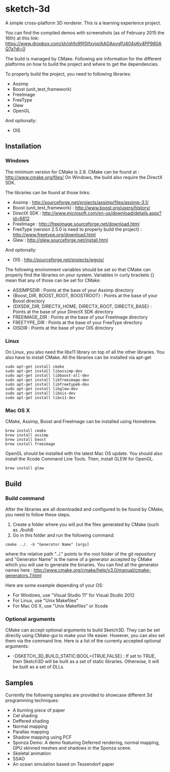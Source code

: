 # sketch-3d

A simple cross-platform 3D renderer. This is a learning experience project.

You can find the compiled demos with screenshots (as of February 2015 the 16th) at this link: https://www.dropbox.com/sh/qhfo9fjf0jfxvjq/AADApvgPJ404oKv4PP980AQ7a?dl=0

The build is managed by CMake. Following are information for the different platforms on how to build the project and where to get the dependencies.

To properly build the project, you need to following libraries:
* Assimp
* Boost (unit\_test\_framework)
* FreeImage
* FreeType
* Glew
* OpenGL

And optionally:
* OIS

## Installation
### Windows
The minimum version for CMake is 2.8. CMake can be found at : http://www.cmake.org/files/
On Windows, the build also require the DirectX SDK.

The libraries can be found at those links:
* Assimp : http://sourceforge.net/projects/assimp/files/assimp-3.1/
* Boost (unit\_test\_framework) : http://www.boost.org/users/history/
* DirectX SDK : http://www.microsoft.com/en-us/download/details.aspx?id=6812
* FreeImage : http://freeimage.sourceforge.net/download.html
* FreeType (version 2.5.0 is need to properly build the project) : http://www.freetype.org/download.html
* Glew : http://glew.sourceforge.net/install.html

And optionally:
* OIS : http://sourceforge.net/projects/wgois/

The following environment variables should be set so that CMake can properly find the libraries on your system. Variables in curly brackets {} mean that any of those can be set for CMake:
* ASSIMPSDIR : Points at the base of your Assimp directory
* {Boost_DIR, BOOST_ROOT, BOOSTROOT} : Points at the base of your Boost directory
* {DXSDK_DIR, DIRECTX_HOME, DIRECTX_ROOT, DIRECTX_BASE} : Points at the base of your DirectX SDK directory
* FREEIMAGE_DIR : Points at the base of your FreeImage directory
* FREETYPE_DIR : Points at the base of your FreeType directory
* OISDIR : Points at the base of your OIS directory

### Linux
On Linux, you also need the libx11 library on top of all the other libraries. You also have to install CMake. All the libraries can be installed via apt-get
```
sudo apt-get install cmake
sudo apt-get install libassimp-dev
sudo apt-get install libboost-all-dev
sudo apt-get install libfreeimage-dev
sudo apt-get install libfreetype6-dev
sudo apt-get install libglew-dev
sudo apt-get install libois-dev
sudo apt-get install libx11-dev
```

### Mac OS X
CMake, Assimp, Boost and FreeImage can be installed using Homebrew.
```
brew install cmake
brew install assimp
brew install boost
brew install freeimage
```
OpenGL should be installed with the latest Mac OS update. You should also install the Xcode Command Line Tools. Then, install GLEW for OpenGL.
```
brew install glew
```

## Build
### Build command
After the libraries are all downloaded and configured to be found by CMake, you need to follow these steps.
1. Create a folder where you will put the files generated by CMake (such as ./build)
2. Go in this folder and run the following command:
```
cmake ../. -G "Generator Name" [args]
```
where the relative path "../." points to the root folder of the git repository and "Generator Name" is the name of a generator accepted by CMake which you will use to generate the binaries.
You can find all the generator names here : http://www.cmake.org/cmake/help/v3.0/manual/cmake-generators.7.html

Here are some example depending of your OS:
* For Windows, use "Visual Studio 11" for Visual Studio 2012
* For Linux, use "Unix Makefiles"
* For Mac OS X, use "Unix Makefiles" or Xcode

### Optional arguments
CMake can accept optional arguments to build Sketch3D. They can be set directly using CMake-gui to make your life easier. However, you can also set them via the command line.
Here is a list of the currenty accepted optional arguments:
* -DSKETCH_3D_BUILD_STATIC:BOOL={TRUE,FALSE} : If set to TRUE, then Sketch3D will be built as a set of static libraries. Otherwise, it will be built as a set of DLLs.

## Samples
Currently the following samples are provided to showcase different 3d programming techniques:
* A burning piece of paper
* Cel shading
* Deffered shading
* Normal mapping
* Parallax mapping
* Shadow mapping using PCF
* Sponza Demo: A demo featuring Deferred rendering, normal mapping, GPU skinned meshes and shadows in the Sponza scene.
* Skeletal animation
* SSAO
* An ocean simulation based on Tessendorf paper

